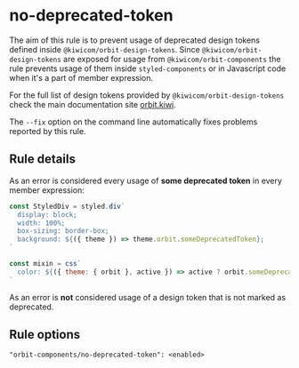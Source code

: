 # no-deprecated-token

The aim of this rule is to prevent usage of deprecated design tokens defined inside `@kiwicom/orbit-design-tokens`.
Since `@kiwicom/orbit-design-tokens` are exposed for usage from `@kiwicom/orbit-components` the rule prevents usage of them inside `styled-components` or in Javascript code when it's a part of member expression.

For the full list of design tokens provided by `@kiwicom/orbit-design-tokens` check the main documentation site [orbit.kiwi](https://orbit.kiwi).

The `--fix` option on the command line automatically fixes problems reported by this rule.

## Rule details

As an error is considered every usage of **some deprecated token** in every member expression:

```jsx
const StyledDiv = styled.div`
  display: block;
  width: 100%;
  box-sizing: border-box;
  background: ${({ theme }) => theme.orbit.someDeprecatedToken};
`
```

```jsx
const mixin = css`
  color: ${({ theme: { orbit }, active }) => active ? orbit.someDeprecatedToken : orbit.anotherDeprecatedToken};
`
```

As an error is **not** considered usage of a design token that is not marked as deprecated. 

## Rule options

```
"orbit-components/no-deprecated-token": <enabled>
```
